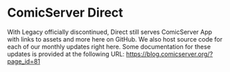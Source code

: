 # ComicServer Direct
With Legacy officially discontinued, Direct still serves ComicServer App with links to assets and more here on GitHub.
We also host source code for each of our monthly updates right here. Some documentation for these updates is provided at the following URL: https://blog.comicserver.org/?page_id=81
